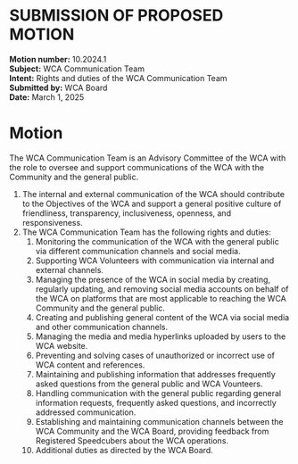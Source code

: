# SUBMISSION OF PROPOSED MOTION

**Motion number:** 10.2024.1  
**Subject:** WCA Communication Team  
**Intent:** Rights and duties of the WCA Communication Team  
**Submitted by:** WCA Board  
**Date:** March 1, 2025 

# Motion

The WCA Communication Team is an Advisory Committee of the WCA with the role to oversee and support communications of the WCA with the Community and the general public.

1. The internal and external communication of the WCA should contribute to the Objectives of the WCA and support a general positive culture of friendliness, transparency, inclusiveness, openness, and responsiveness.
2. The WCA Communication Team has the following rights and duties:
   1. Monitoring the communication of the WCA with the general public via different communication channels and social media.
   2. Supporting WCA Volunteers with communication via internal and external channels.
   3. Managing the presence of the WCA in social media by creating, regularly updating, and removing social media accounts on behalf of the WCA on platforms that are most applicable to reaching the WCA Community and the general public.
   4. Creating and publishing general content of the WCA via social media and other communication channels.
   5. Managing the media and media hyperlinks uploaded by users to the WCA website.
   6. Preventing and solving cases of unauthorized or incorrect use of WCA content and references.
   7. Maintaining and publishing information that addresses frequently asked questions from the general public and WCA Vounteers.
   8. Handling communication with the general public regarding general information requests, frequently asked questions, and incorrectly addressed communication.
   9. Establishing and maintaining communication channels between the WCA Community and the WCA Board, providing feedback from Registered Speedcubers about the WCA operations.
   10. Additional duties as directed by the WCA Board.
